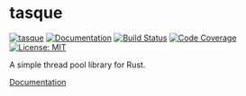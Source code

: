 tasque
=======

[![tasque](http://meritbadge.herokuapp.com/tasque)](https://crates.io/crates/tasque)
[![Documentation](https://docs.rs/tasque/badge.svg)](https://docs.rs/tasque)
[![Build Status](https://travis-ci.org/sile/tasque.svg?branch=master)](https://travis-ci.org/sile/tasque)
[![Code Coverage](https://codecov.io/gh/sile/tasque/branch/master/graph/badge.svg)](https://codecov.io/gh/sile/tasque/branch/master)
[![License: MIT](https://img.shields.io/badge/license-MIT-blue.svg)](LICENSE)

A simple thread pool library for Rust.

[Documentation](https://docs.rs/tasque)
